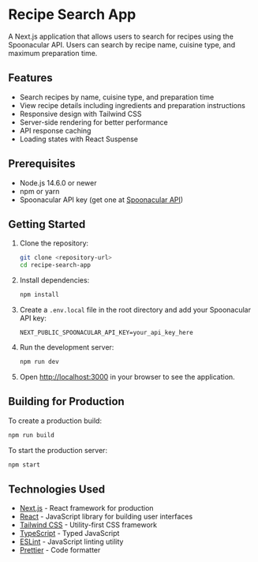 # Recipe Search App

A Next.js application that allows users to search for recipes using the Spoonacular API. Users can search by recipe name, cuisine type, and maximum preparation time.

## Features

- Search recipes by name, cuisine type, and preparation time
- View recipe details including ingredients and preparation instructions
- Responsive design with Tailwind CSS
- Server-side rendering for better performance
- API response caching
- Loading states with React Suspense

## Prerequisites

- Node.js 14.6.0 or newer
- npm or yarn
- Spoonacular API key (get one at [Spoonacular API](https://spoonacular.com/food-api))

## Getting Started

1. Clone the repository:

   ```bash
   git clone <repository-url>
   cd recipe-search-app
   ```

2. Install dependencies:

   ```bash
   npm install
   ```

3. Create a `.env.local` file in the root directory and add your Spoonacular API key:

   ```
   NEXT_PUBLIC_SPOONACULAR_API_KEY=your_api_key_here
   ```

4. Run the development server:

   ```bash
   npm run dev
   ```

5. Open [http://localhost:3000](http://localhost:3000) in your browser to see the application.

## Building for Production

To create a production build:

```bash
npm run build
```

To start the production server:

```bash
npm start
```

## Technologies Used

- [Next.js](https://nextjs.org/) - React framework for production
- [React](https://reactjs.org/) - JavaScript library for building user interfaces
- [Tailwind CSS](https://tailwindcss.com/) - Utility-first CSS framework
- [TypeScript](https://www.typescriptlang.org/) - Typed JavaScript
- [ESLint](https://eslint.org/) - JavaScript linting utility
- [Prettier](https://prettier.io/) - Code formatter